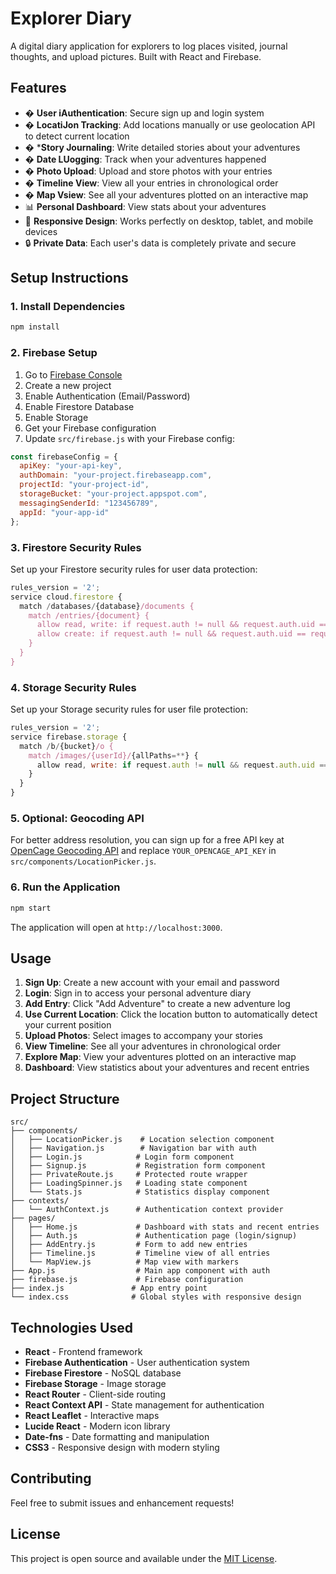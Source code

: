 # Explorer Diary

A digital diary application for explorers to log places visited, journal thoughts, and upload pictures. Built with React and Firebase.

## Features

- � **User iAuthentication**: Secure sign up and login system
- � **LocatiJon Tracking**: Add locations manually or use geolocation API to detect current location
- � ***Story Journaling**: Write detailed stories about your adventures
- � **Date LUogging**: Track when your adventures happened
- �  **Photo Upload**: Upload and store photos with your entries
- �️️ **Timeline View**: View all your entries in chronological order
- �️ **Map Vsiew**: See all your adventures plotted on an interactive map
- 📊 **Personal Dashboard**: View stats about your adventures
- 📱 **Responsive Design**: Works perfectly on desktop, tablet, and mobile devices
- 🔒 **Private Data**: Each user's data is completely private and secure

## Setup Instructions

### 1. Install Dependencies

```bash
npm install
```

### 2. Firebase Setup

1. Go to [Firebase Console](https://console.firebase.google.com/)
2. Create a new project
3. Enable Authentication (Email/Password)
4. Enable Firestore Database
5. Enable Storage
6. Get your Firebase configuration
7. Update `src/firebase.js` with your Firebase config:

```javascript
const firebaseConfig = {
  apiKey: "your-api-key",
  authDomain: "your-project.firebaseapp.com",
  projectId: "your-project-id",
  storageBucket: "your-project.appspot.com",
  messagingSenderId: "123456789",
  appId: "your-app-id"
};
```

### 3. Firestore Security Rules

Set up your Firestore security rules for user data protection:

```javascript
rules_version = '2';
service cloud.firestore {
  match /databases/{database}/documents {
    match /entries/{document} {
      allow read, write: if request.auth != null && request.auth.uid == resource.data.userId;
      allow create: if request.auth != null && request.auth.uid == request.resource.data.userId;
    }
  }
}
```

### 4. Storage Security Rules

Set up your Storage security rules for user file protection:

```javascript
rules_version = '2';
service firebase.storage {
  match /b/{bucket}/o {
    match /images/{userId}/{allPaths=**} {
      allow read, write: if request.auth != null && request.auth.uid == userId;
    }
  }
}
```

### 5. Optional: Geocoding API

For better address resolution, you can sign up for a free API key at [OpenCage Geocoding API](https://opencagedata.com/) and replace `YOUR_OPENCAGE_API_KEY` in `src/components/LocationPicker.js`.

### 6. Run the Application

```bash
npm start
```

The application will open at `http://localhost:3000`.

## Usage

1. **Sign Up**: Create a new account with your email and password
2. **Login**: Sign in to access your personal adventure diary
3. **Add Entry**: Click "Add Adventure" to create a new adventure log
4. **Use Current Location**: Click the location button to automatically detect your current position
5. **Upload Photos**: Select images to accompany your stories
6. **View Timeline**: See all your adventures in chronological order
7. **Explore Map**: View your adventures plotted on an interactive map
8. **Dashboard**: View statistics about your adventures and recent entries

## Project Structure

```
src/
├── components/
│   ├── LocationPicker.js    # Location selection component
│   ├── Navigation.js        # Navigation bar with auth
│   ├── Login.js            # Login form component
│   ├── Signup.js           # Registration form component
│   ├── PrivateRoute.js     # Protected route wrapper
│   ├── LoadingSpinner.js   # Loading state component
│   └── Stats.js            # Statistics display component
├── contexts/
│   └── AuthContext.js      # Authentication context provider
├── pages/
│   ├── Home.js             # Dashboard with stats and recent entries
│   ├── Auth.js             # Authentication page (login/signup)
│   ├── AddEntry.js         # Form to add new entries
│   ├── Timeline.js         # Timeline view of all entries
│   └── MapView.js          # Map view with markers
├── App.js                  # Main app component with auth
├── firebase.js             # Firebase configuration
├── index.js               # App entry point
└── index.css              # Global styles with responsive design
```

## Technologies Used

- **React** - Frontend framework
- **Firebase Authentication** - User authentication system
- **Firebase Firestore** - NoSQL database
- **Firebase Storage** - Image storage
- **React Router** - Client-side routing
- **React Context API** - State management for authentication
- **React Leaflet** - Interactive maps
- **Lucide React** - Modern icon library
- **Date-fns** - Date formatting and manipulation
- **CSS3** - Responsive design with modern styling

## Contributing

Feel free to submit issues and enhancement requests!

## License

This project is open source and available under the [MIT License](LICENSE).